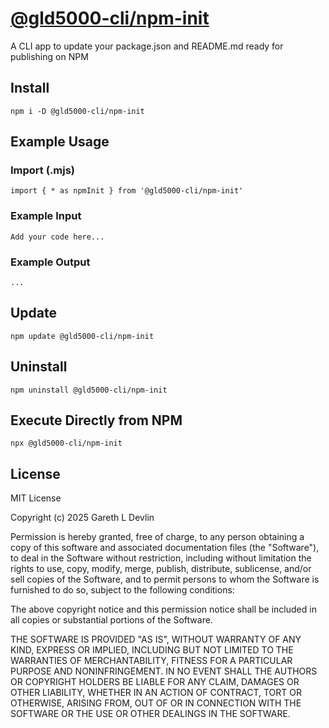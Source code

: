 # [@gld5000-cli/npm-init](https://www.npmjs.com/package/@gld5000-cli/npm-init)

A CLI app to update your package.json and README.md ready for publishing on NPM
## Install

```
npm i -D @gld5000-cli/npm-init
```
 
## Example Usage

### Import (.mjs)

```
import { * as npmInit } from '@gld5000-cli/npm-init'
```
 
### Example Input

```
Add your code here...
```
 
### Example Output

```
...
```
 
## Update

```
npm update @gld5000-cli/npm-init
```
 
## Uninstall

```
npm uninstall @gld5000-cli/npm-init
```
 
## Execute Directly from NPM 

```
npx @gld5000-cli/npm-init
```
 
## License

MIT License

Copyright (c) 2025 Gareth L Devlin

Permission is hereby granted, free of charge, to any person obtaining a copy
of this software and associated documentation files (the "Software"), to deal
in the Software without restriction, including without limitation the rights
to use, copy, modify, merge, publish, distribute, sublicense, and/or sell
copies of the Software, and to permit persons to whom the Software is
furnished to do so, subject to the following conditions:

The above copyright notice and this permission notice shall be included in all
copies or substantial portions of the Software.

THE SOFTWARE IS PROVIDED "AS IS", WITHOUT WARRANTY OF ANY KIND, EXPRESS OR
IMPLIED, INCLUDING BUT NOT LIMITED TO THE WARRANTIES OF MERCHANTABILITY,
FITNESS FOR A PARTICULAR PURPOSE AND NONINFRINGEMENT. IN NO EVENT SHALL THE
AUTHORS OR COPYRIGHT HOLDERS BE LIABLE FOR ANY CLAIM, DAMAGES OR OTHER
LIABILITY, WHETHER IN AN ACTION OF CONTRACT, TORT OR OTHERWISE, ARISING FROM,
OUT OF OR IN CONNECTION WITH THE SOFTWARE OR THE USE OR OTHER DEALINGS IN THE
SOFTWARE.